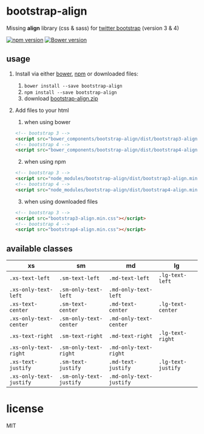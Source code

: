 # bootstrap-align
Missing **align** library (css & sass) for [twitter bootstrap](https://github.com/twbs/bootstrap) (version 3 & 4)

[![npm version](https://badge.fury.io/js/bootstrap-align.png)](https://badge.fury.io/js/bootstrap-align)
[![Bower version](https://badge.fury.io/bo/bootstrap-align.png)](https://badge.fury.io/bo/bootstrap-align)

## usage

1. Install via either [bower](http://bower.io/), [npm](https://www.npmjs.com/) or downloaded files:
    1. `bower install --save bootstrap-align`
    2. `npm install --save bootstrap-align`
    3. download [bootstrap-align.zip](https://github.com/JohnnyTheTank/bootstrap-align/zipball/master)
2. Add files to your html
    1. when using bower
    ```html
    <!-- bootstrap 3 -->
    <script src="bower_components/bootstrap-align/dist/bootstrap3-align.min.css"></script>
    <!-- bootstrap 4 -->
    <script src="bower_components/bootstrap-align/dist/bootstrap4-align.min.css"></script>
    ```

    2. when using npm
    ```html
    <!-- bootstrap 3 -->
    <script src="node_modules/bootstrap-align/dist/bootstrap3-align.min.css"></script>
    <!-- bootstrap 4 -->
    <script src="node_modules/bootstrap-align/dist/bootstrap4-align.min.css"></script>
    ```
    
    3. when using downloaded files
    ```html
    <!-- bootstrap 3 -->
    <script src="bootstrap3-align.min.css"></script>
    <!-- bootstrap 4 -->
    <script src="bootstrap4-align.min.css"></script>
    ```


## available classes


| xs | sm | md | lg  |
| --- | ---| ---| ---|
| `.xs-text-left`           | `.sm-text-left`           | `.md-text-left`           | `.lg-text-left`           |
| `.xs-only-text-left`      | `.sm-only-text-left`      | `.md-only-text-left`      |  |
| `.xs-text-center`         | `.sm-text-center`         | `.md-text-center`         | `.lg-text-center`         |
| `.xs-only-text-center`    | `.sm-only-text-center`    | `.md-only-text-center`    |  |
| `.xs-text-right`          | `.sm-text-right`          | `.md-text-right`          | `.lg-text-right`          |
| `.xs-only-text-right`     | `.sm-only-text-right`     | `.md-only-text-right`     |  |
| `.xs-text-justify`        | `.sm-text-justify`        | `.md-text-justify`        | `.lg-text-justify`        |
| `.xs-only-text-justify`   | `.sm-only-text-justify`   | `.md-only-text-justify`   |  |



# license
MIT
